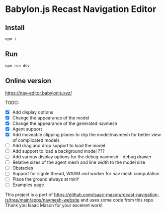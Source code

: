 # Babylon.js Recast Navigation Editor

## Install

`npm i`

## Run

`npm run dev`

## Online version

<https://nav-editor.babylonjs.xyz/>

TODO:

- [x] Add display options
- [x] Change the appearance of the model
- [x] Change the appearance of the generated navmesh
- [x] Agent support
- [x] Add moveable clipping planes to clip the model/navmesh for better view of complicated models
- [ ] Add drag and drop support to load the model
- [ ] Add support to load a background model ???
- [ ] Add various display options for the debug navmesh - debug drawer
- [ ] Relative sizes of the agent mesh and line width to the model size
- [ ] Obstacles
- [ ] Support for signle thread, WASM and worker for nav mesh computation
- [ ] Place the ground always at minY
- [ ] Examples page

This project is a port of <https://github.com/isaac-mason/recast-navigation-js/tree/main/apps/navmesh-website> and uses some code from this repo. Thank you Isaac Mason for your excelent work!
